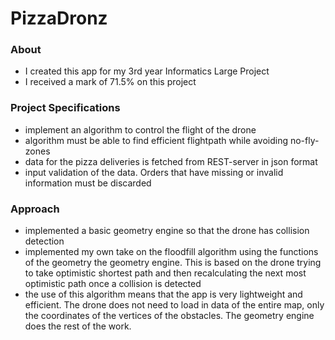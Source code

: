 # PizzaDronz
### About 
- I created this app for my 3rd year Informatics Large Project
- I received a mark of 71.5% on this project
### Project Specifications
- implement an algorithm to control the flight of the drone
- algorithm must be able to find efficient flightpath while avoiding no-fly-zones
- data for the pizza deliveries is fetched from REST-server in json format
- input validation of the data. Orders that have missing or invalid information must be discarded
### Approach
- implemented a basic geometry engine so that the drone has collision detection
- implemented my own take on the floodfill algorithm using the functions of the geometry the geometry engine. This is based on the drone trying to take optimistic shortest path and then recalculating the next most optimistic path once a collision is detected
- the use of this algorithm means that the app is very lightweight and efficient. The drone does not need to load in data of the entire map, only the coordinates of the vertices of the obstacles. The geometry engine does the rest of the work.
